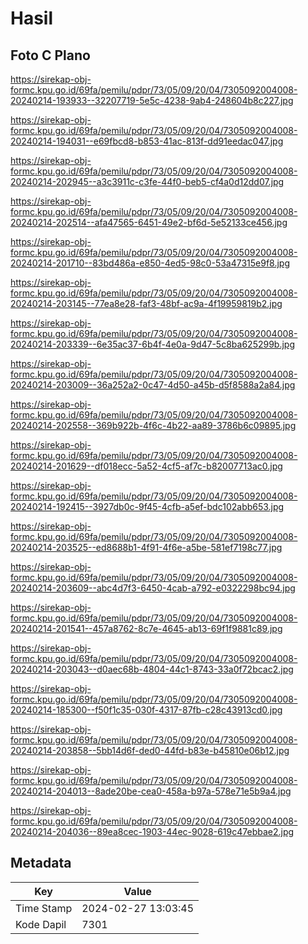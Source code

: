 # Hasil

## Foto C Plano

https://sirekap-obj-formc.kpu.go.id/69fa/pemilu/pdpr/73/05/09/20/04/7305092004008-20240214-193933--32207719-5e5c-4238-9ab4-248604b8c227.jpg

https://sirekap-obj-formc.kpu.go.id/69fa/pemilu/pdpr/73/05/09/20/04/7305092004008-20240214-194031--e69fbcd8-b853-41ac-813f-dd91eedac047.jpg

https://sirekap-obj-formc.kpu.go.id/69fa/pemilu/pdpr/73/05/09/20/04/7305092004008-20240214-202945--a3c3911c-c3fe-44f0-beb5-cf4a0d12dd07.jpg

https://sirekap-obj-formc.kpu.go.id/69fa/pemilu/pdpr/73/05/09/20/04/7305092004008-20240214-202514--afa47565-6451-49e2-bf6d-5e52133ce456.jpg

https://sirekap-obj-formc.kpu.go.id/69fa/pemilu/pdpr/73/05/09/20/04/7305092004008-20240214-201710--83bd486a-e850-4ed5-98c0-53a47315e9f8.jpg

https://sirekap-obj-formc.kpu.go.id/69fa/pemilu/pdpr/73/05/09/20/04/7305092004008-20240214-203145--77ea8e28-faf3-48bf-ac9a-4f19959819b2.jpg

https://sirekap-obj-formc.kpu.go.id/69fa/pemilu/pdpr/73/05/09/20/04/7305092004008-20240214-203339--6e35ac37-6b4f-4e0a-9d47-5c8ba625299b.jpg

https://sirekap-obj-formc.kpu.go.id/69fa/pemilu/pdpr/73/05/09/20/04/7305092004008-20240214-203009--36a252a2-0c47-4d50-a45b-d5f8588a2a84.jpg

https://sirekap-obj-formc.kpu.go.id/69fa/pemilu/pdpr/73/05/09/20/04/7305092004008-20240214-202558--369b922b-4f6c-4b22-aa89-3786b6c09895.jpg

https://sirekap-obj-formc.kpu.go.id/69fa/pemilu/pdpr/73/05/09/20/04/7305092004008-20240214-201629--df018ecc-5a52-4cf5-af7c-b82007713ac0.jpg

https://sirekap-obj-formc.kpu.go.id/69fa/pemilu/pdpr/73/05/09/20/04/7305092004008-20240214-192415--3927db0c-9f45-4cfb-a5ef-bdc102abb653.jpg

https://sirekap-obj-formc.kpu.go.id/69fa/pemilu/pdpr/73/05/09/20/04/7305092004008-20240214-203525--ed8688b1-4f91-4f6e-a5be-581ef7198c77.jpg

https://sirekap-obj-formc.kpu.go.id/69fa/pemilu/pdpr/73/05/09/20/04/7305092004008-20240214-203609--abc4d7f3-6450-4cab-a792-e0322298bc94.jpg

https://sirekap-obj-formc.kpu.go.id/69fa/pemilu/pdpr/73/05/09/20/04/7305092004008-20240214-201541--457a8762-8c7e-4645-ab13-69f1f9881c89.jpg

https://sirekap-obj-formc.kpu.go.id/69fa/pemilu/pdpr/73/05/09/20/04/7305092004008-20240214-203043--d0aec68b-4804-44c1-8743-33a0f72bcac2.jpg

https://sirekap-obj-formc.kpu.go.id/69fa/pemilu/pdpr/73/05/09/20/04/7305092004008-20240214-185300--f50f1c35-030f-4317-87fb-c28c43913cd0.jpg

https://sirekap-obj-formc.kpu.go.id/69fa/pemilu/pdpr/73/05/09/20/04/7305092004008-20240214-203858--5bb14d6f-ded0-44fd-b83e-b45810e06b12.jpg

https://sirekap-obj-formc.kpu.go.id/69fa/pemilu/pdpr/73/05/09/20/04/7305092004008-20240214-204013--8ade20be-cea0-458a-b97a-578e71e5b9a4.jpg

https://sirekap-obj-formc.kpu.go.id/69fa/pemilu/pdpr/73/05/09/20/04/7305092004008-20240214-204036--89ea8cec-1903-44ec-9028-619c47ebbae2.jpg


## Metadata

| Key        | Value               |
| ---------- | ------------------- |
| Time Stamp | 2024-02-27 13:03:45 |
| Kode Dapil | 7301                |



